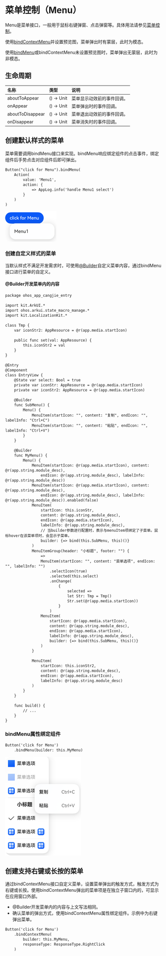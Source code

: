 # 菜单控制（Menu）

Menu是菜单接口，一般用于鼠标右键弹窗、点击弹窗等。具体用法请参见[菜单控制](../../../API_Reference/source_zh_cn/arkui-cj/cj-universal-attribute-menu.md)。

使用[bindContextMenu](../../../API_Reference/source_zh_cn/arkui-cj/cj-universal-attribute-menu.md#func-bindcontextmenu---unit-responsetype)并设置预览图，菜单弹出时有蒙层，此时为模态。

使用[bindMenu](../../../API_Reference/source_zh_cn/arkui-cj/cj-universal-attribute-menu.md#func-bindmenu---unit)或bindContextMenu未设置预览图时，菜单弹出无蒙层，此时为非模态。

## 生命周期

|名称|类型|说明|
|:---|:---|:---|
|aboutToAppear|() -> Unit|菜单显示动效前的事件回调。|
|onAppear|() -> Unit|菜单弹出时的事件回调。|
|aboutToDisappear|() -> Unit|菜单退出动效前的事件回调。|
|onDisappear|() -> Unit|菜单消失时的事件回调。|

## 创建默认样式的菜单

菜单需要调用bindMenu接口来实现。bindMenu响应绑定组件的点击事件，绑定组件后手势点击对应组件后即可弹出。

```cangjie
Button("click for Menu").bindMenu(
    Action(
        value: 'Menu1',
        action: {
            => AppLog.info('handle Menu1 select')
        }
    )
)
```

![menu](figures/menu1.png)

### 创建自定义样式的菜单

当默认样式不满足开发需求时，可使用[@Builder](./paradigm/cj-macro-builder.md)自定义菜单内容，通过bindMenu接口进行菜单的自定义。

#### @Builder开发菜单内的内容

 <!-- run -->

```cangjie
package ohos_app_cangjie_entry

import kit.ArkUI.*
import ohos.arkui.state_macro_manage.*
import kit.LocalizationKit.*

class Tmp {
    var iconStr2: AppResource = @r(app.media.startIcon)

    public func set(val: AppResource) {
        this.iconStr2 = val
    }
}

@Entry
@Component
class EntryView {
    @State var select: Bool = true
    private var iconStr: AppResource = @r(app.media.startIcon)
    private var iconStr2: AppResource = @r(app.media.startIcon)

    @Builder
    func SubMenu() {
        Menu() {
            MenuItem(startIcon: "", content: "复制", endIcon: "", labelInfo: "Ctrl+C")
            MenuItem(startIcon: "", content: "粘贴", endIcon: "", labelInfo: "Ctrl+V")
        }
    }

    @Builder
    func MyMenu() {
        Menu() {
            MenuItem(startIcon: @r(app.media.startIcon), content: @r(app.string.module_desc),
                endIcon: @r(app.string.module_desc), labelInfo: @r(app.string.module_desc))
            MenuItem(startIcon: @r(app.media.startIcon), content: @r(app.string.module_desc),
                endIcon: @r(app.string.module_desc), labelInfo: @r(app.string.module_desc)).enabled(false)
            MenuItem(
                startIcon: this.iconStr,
                content: @r(app.string.module_desc),
                endIcon: @r(app.media.startIcon),
                labelInfo: @r(app.string.module_desc),
                // 当builder参数进行配置时，表示与menuItem项绑定了子菜单。鼠标hover在该菜单项时，会显示子菜单。
                builder: {=> bind(this.SubMenu, this)()}
            )
            MenuItemGroup(header: "小标题", footer: "") {
                =>
                MenuItem(startIcon: "", content: "菜单选项", endIcon: "", labelInfo: "")
                    .selectIcon(true)
                    .selected(this.select)
                    .onChange(
                        {
                            selected =>
                            let Str: Tmp = Tmp()
                            Str.set(@r(app.media.startIcon))
                        }
                    )
                MenuItem(
                    startIcon: @r(app.media.startIcon),
                    content: @r(app.string.module_desc),
                    endIcon: @r(app.media.startIcon),
                    labelInfo: @r(app.string.module_desc),
                    builder: {=> bind(this.SubMenu, this)()}
                )
            }

            MenuItem(
                startIcon: this.iconStr2,
                content: @r(app.string.module_desc),
                endIcon: @r(app.media.startIcon),
                labelInfo: @r(app.string.module_desc)
            )
        }
    }

    func build() {
        // ...
    }
}
```

### bindMenu属性绑定组件

```cangjie
Button('click for Menu')
    .bindMenu(builder: this.MyMenu)
```

![menu](figures/menu2.png)

## 创建支持右键或长按的菜单

通过bindContextMenu接口自定义菜单，设置菜单弹出的触发方式，触发方式为右键或长按。使用bindContextMenu弹出的菜单项是在独立子窗口内的，可显示在应用窗口外部。

- @Builder开发菜单内的内容与上文写法相同。
- 确认菜单的弹出方式，使用bindContextMenu属性绑定组件。示例中为右键弹出菜单。

```cangjie
Button('click for Menu')
    .bindContextMenu(
        builder: this.MyMenu,
        responseType: ResponseType.RightClick
    )
```
